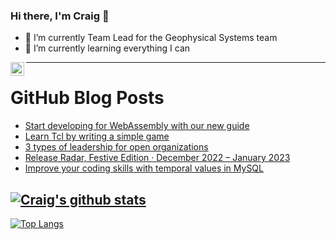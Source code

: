 ### Hi there, I'm Craig 👋

<!--
**CraigTeelFugro/CraigTeelFugro** is a ✨ _special_ ✨ repository because its `README.md` (this file) appears on your GitHub profile.

Here are some ideas to get you started:
-->

- 🔭 I’m currently Team Lead for the Geophysical Systems team
- 🌱 I’m currently learning everything I can

[<img align="left" alt="Craig Teel | LinkedIn" width="22px" src="https://cdn.jsdelivr.net/npm/simple-icons@v3/icons/linkedin.svg" />][linkedin]

---

# GitHub Blog Posts

<!-- BLOG-POST-LIST:START -->
- [Start developing for WebAssembly with our new guide](https://opensource.com/article/23/2/webassembly-guide)
- [Learn Tcl by writing a simple game](https://opensource.com/article/23/2/learn-tcl-writing-simple-game)
- [3 types of leadership for open organizations](https://opensource.com/article/23/2/leadership-open-organizations)
- [Release Radar, Festive Edition · December 2022 – January 2023](https://github.blog/2023-02-08-release-radar-dec-2022-jan-2023/)
- [Improve your coding skills with temporal values in MySQL](https://opensource.com/article/23/2/temporal-values-mysql)
<!-- BLOG-POST-LIST:END -->

## [![Craig's github stats](https://github-readme-stats.vercel.app/api?username=craigteelfugro&show_icons=true&theme=radical)](https://github.com/anuraghazra/github-readme-stats)


[linkedin]: https://linkedin.com/in/craig-teel-b8786771
[![Top Langs](https://github-readme-stats.vercel.app/api/top-langs/?username=craigteelfugro&layout=compact)](https://github.com/anuraghazra/github-readme-stats)
